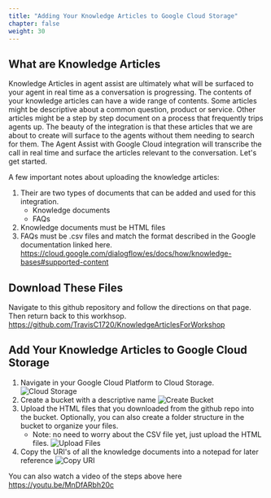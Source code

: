 ```yaml
---
title: "Adding Your Knowledge Articles to Google Cloud Storage"
chapter: false
weight: 30
---
```


## What are Knowledge Articles
Knowledge Articles in agent assist are ultimately what will be surfaced to your agent in real time as a conversation is progressing. The contents of your knowledge articles can have a wide range of contents. Some articles might be descriptive about a common question, product or service. Other articles might be a step by step document on a process that frequently trips agents up. The beauty of the integration is that these articles that we are about to create will surface to the agents without them needing to search for them. The Agent Assist with Google Cloud integration will transcribe the call in real time and surface the articles relevant to the conversation. Let's get started.

A few important notes about uploading the knowledge articles:
1. Their are two types of documents that can be added and used for this integration. 
    - Knowledge documents
    - FAQs
2. Knowledge documents must be HTML files 
3. FAQs must be .csv files and match the format described in the Google documentation linked here. https://cloud.google.com/dialogflow/es/docs/how/knowledge-bases#supported-content 

## Download These Files
Navigate to this github repository and follow the directions on that page. Then return back to this workhsop. 
https://github.com/TravisC1720/KnowledgeArticlesForWorkshop 

## Add Your Knowledge Articles to Google Cloud Storage
1. Navigate in your Google Cloud Platform to Cloud Storage.
![Cloud Storage](/images/cloudStorage.jpg) 
2. Create a bucket with a descriptive name
![Create Bucket](/images/createBucket.jpg)
3. Upload the HTML files that you downloaded from the github repo into the bucket. Optionally, you can also create a folder structure in the bucket to organize your files.
    - Note: no need to worry about the CSV file yet, just upload the HTML files.
![Upload Files](/images/uploadFiles.jpg)
4. Copy the URI's of all the knowledge documents into a notepad for later reference
![Copy URI](/images/copyURI.jpg)

You can also watch a video of the steps above here https://youtu.be/MnDfARbh20c